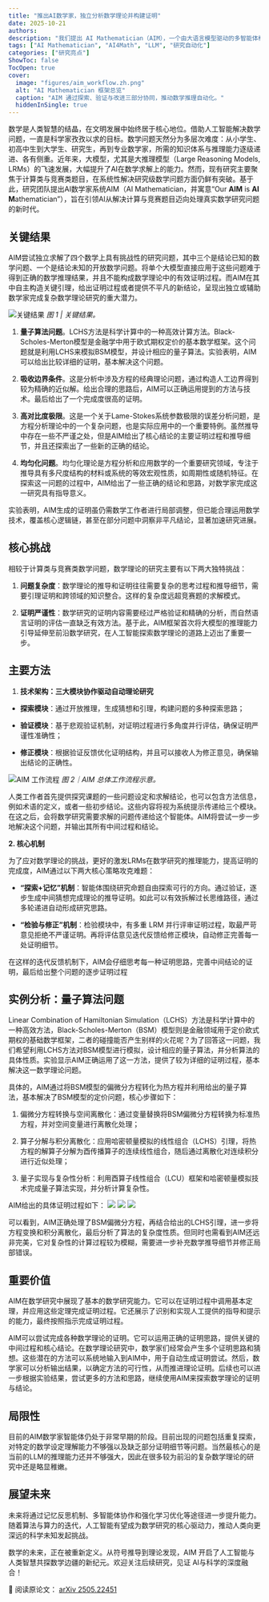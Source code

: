 ```yaml
---
title: "推出AI数学家，独立分析数学理论并构建证明"
date: 2025-10-21
authors:
description: "我们提出 AI Mathematician（AIM），一个由大语言模型驱动的多智能体框架，从“解题”走向“做科研”。"
tags: ["AI Mathematician", "AI4Math", "LLM", "研究自动化"]
categories: ["研究亮点"]
ShowToc: false
TocOpen: true
cover:
  image: "figures/aim_workflow.zh.png"
  alt: "AI Mathematician 框架总览"
  caption: "AIM 通过探索、验证与改进三部分协同，推动数学推理自动化。"
  hiddenInSingle: true
---
```


数学是人类智慧的结晶，在文明发展中始终居于核心地位。借助人工智能解决数学问题，一直是科学家孜孜以求的目标。数学问题天然分为多层次难度：从小学生、初高中生到大学生、研究生，再到专业数学家，所需的知识体系与推理能力逐级递进、各有侧重。近年来，大模型，尤其是大推理模型（Large Reasoning Models, LRMs）的飞速发展，大幅提升了AI在数学求解上的能力。然而，现有研究主要聚焦于计算类与竞赛类题目，在系统性解决研究级数学问题方面仍鲜有突破。基于此，研究团队提出AI数学家系统AIM（AI Mathematician，并寓意“Our **AIM** is **AI** **M**athematician”），旨在引领AI从解决计算与竞赛题目迈向处理真实数学研究问题的新时代。

<!--more-->

## 关键结果
AIM尝试独立求解了四个数学上具有挑战性的研究问题，其中三个是结论已知的数学问题、一个是结论未知的开放数学问题。将单个大模型直接应用于这些问题难于得到正确的数学推理结果，并且不能构成数学理论中的有效证明过程。而AIM在其中自主构造关键引理，给出证明过程或者提供不平凡的新结论，呈现出独立或辅助数学家完成复杂数学理论研究的重大潜力。

![关键结果](figures/results-summary.zh.png)
*图 1 | 关键结果。*

1. **量子算法问题**。LCHS方法是科学计算中的一种高效计算方法。Black-Scholes-Merton模型是金融学中用于欧式期权定价的基本数学框架。这个问题就是利用LCHS来模拟BSM模型，并设计相应的量子算法。实验表明，AIM可以给出比较详细的证明，基本解决这个问题。

2. **吸收边界条件**。这是分析中涉及方程的经典理论问题，通过构造人工边界得到较为精确的近似解。给出合理的思路后，AIM可以正确运用提到的方法与技术。最后给出了一个完成度很高的证明。

3. **高对比度极限**。这是一个关于Lame-Stokes系统参数极限的误差分析问题，是方程分析理论中的一个复杂问题，也是实际应用中的一个重要特例。虽然推导中存在一些不严谨之处，但是AIM给出了核心结论的主要证明过程和推导细节，并且还探索出了一些新的正确的结论。

4. **均匀化问题**。均匀化理论是方程分析和应用数学的一个重要研究领域，专注于推导具有多尺度结构的材料或系统的等效宏观性质，如周期性或随机特征。在探索这一问题的过程中，AIM给出了一些正确的结论和思路，对数学家完成这一研究具有指导意义。

实验表明，AIM生成的证明虽仍需数学工作者进行局部调整，但已能合理运用数学技术，覆盖核心逻辑链，甚至在部分问题中洞察非平凡结论，显著加速研究进展。

## 核心挑战

相较于计算类与竞赛类数学问题，数学理论的研究主要有以下两大独特挑战：

1. **问题复杂度**：数学理论的推导和证明往往需要复杂的思考过程和推导细节，需要引理证明和跨领域的知识整合。这样的复杂度远超竞赛题的求解模式。

2. **证明严谨性**：数学研究的证明内容需要经过严格验证和精确的分析，而自然语言证明的评估一直缺乏有效方法。基于此，AIM框架首次将大模型的推理能力引导延伸至前沿数学研究，在人工智能探索数学理论的道路上迈出了重要一步。

## 主要方法

1. **技术架构：三大模块协作驱动自动理论研究**

- **探索模块**：通过开放推理，生成猜想和引理，构建问题的多种探索思路；

- **验证模块**：基于悲观验证机制，对证明过程进行多角度并行评估，确保证明严谨性准确性；

- **修正模块**：根据验证反馈优化证明结构，并且可以接收人为修正意见，确保输出结论的正确性。

![AIM 工作流程](figures/aim_workflow.zh.png)
*图 2｜AIM 总体工作流程示意。*

人类工作者首先提供探究课题的一些问题设定和求解结论，也可以包含方法信息，例如术语的定义，或者一些初步结论。这些内容将视为系统提示传递给三个模块。在这之后，会将数学研究需要求解的问题传递给这个智能体。AIM将尝试一步一步地解决这个问题，并输出其所有中间过程和结论。

**2. 核心机制**

为了应对数学理论的挑战，更好的激发LRMs在数学研究的推理能力，提高证明的完成度，AIM通过以下两大核心策略攻克难题：

- **“探索+记忆”机制**：智能体围绕研究命题自由探索可行的方向。通过验证，逐步生成中间猜想完成理论的推导证明。如此可以有效拆解过长思维路径，通过多轮递进自动形成研究思路。

- **“检验与修正”机制**：检验模块中，有多重 LRM 并行评审证明过程，取最严苛意见拒绝不严谨证明。再将评估意见迭代反馈给修正模块，自动修正完善每一处证明细节。

在这样的迭代反馈机制下，AIM会仔细思考每一种证明思路，完善中间结论的证明，最后给出整个问题的逐步证明过程

## 实例分析：量子算法问题

Linear Combination of Hamiltonian Simulation（LCHS）方法是科学计算中的一种高效方法，Black-Scholes-Merton（BSM）模型则是金融领域用于定价欧式期权的基础数学框架，二者的碰撞能否产生别样的火花呢？为了回答这一问题，我们希望利用LCHS方法对BSM模型进行模拟，设计相应的量子算法，并分析算法的具体性质。实验显示AIM正确运用了这一方法，提供了较为详细的证明过程，基本解决这一数学理论问题。

具体的，AIM通过将BSM模型的偏微分方程转化为热方程并利用给出的量子算法，基本解决了BSM模型的定价问题，核心步骤如下：

1. 偏微分方程转换与空间离散化：通过变量替换将BSM偏微分方程转换为标准热方程，并对空间变量进行离散化处理；

2. 算子分解与积分离散化：应用哈密顿量模拟的线性组合（LCHS）引理，将热方程的解算子分解为酉传播算子的连续线性组合，随后通过离散化对连续积分进行近似处理；

3. 量子实现与复杂性分析：利用酉算子线性组合（LCU）框架和哈密顿量模拟技术完成量子算法实现，并分析计算复杂性。


AIM给出的具体证明过程如下：
![](figures/proof1.png)
![](figures/proof2.png)
![](figures/proof3.png)

可以看到，AIM正确处理了BSM偏微分方程，再结合给出的LCHS引理，进一步将方程变换和积分离散化，最后分析了算法的复杂度性质。但同时也需看到AIM还远非完美，它对复杂性的计算过程较为模糊，需要进一步补充数学推导细节并修正局部错误。

## 重要价值

AIM在数学研究中展现了基本的数学研究能力。它可以在证明过程中调用基本定理，并应用这些定理完成证明过程。它还展示了识别和实现人工提供的指导和提示的能力，最终按照指示完成证明过程。

AIM可以尝试完成各种数学理论的证明。它可以运用正确的证明思路，提供关键的中间过程和核心结论。在数学理论研究中，数学家们经常会产生多个证明思路和猜想。这些潜在的方法可以系统地输入到AIM中，用于自动生成证明尝试。然后，数学家可以分析输出结果，以确定方法的可行性，从而推进理论证明。后续也可以进一步根据实验结果，尝试更多的方法和思路，继续使用AIM来探索数学理论的证明与结论。

## 局限性

目前的AIM数学家智能体仍处于非常早期的阶段。目前出现的问题包括重复探索，对特定的数学设定理解能力不够强以及缺乏部分证明细节等问题。当然最核心的是当前的LLM的推理能力还并不够强大，因此在很多较为前沿的复杂数学理论的研究中还是略显稚嫩。

## 展望未来

未来将通过记忆反思机制、多智能体协作和强化学习优化等途径进一步提升能力。随着算法与算力的迭代，人工智能有望成为数学研究的核心驱动力，推动人类向更深远的科学未知发起挑战。

数学的未来，正在被重新定义。从符号推导到理论发现，AIM 开启了人工智能与人类智慧共探数学边疆的新纪元。欢迎关注后续研究，见证 AI与科学的深度融合！

📄 阅读原论文： [arXiv 2505.22451](https://arxiv.org/abs/2505.22451)

